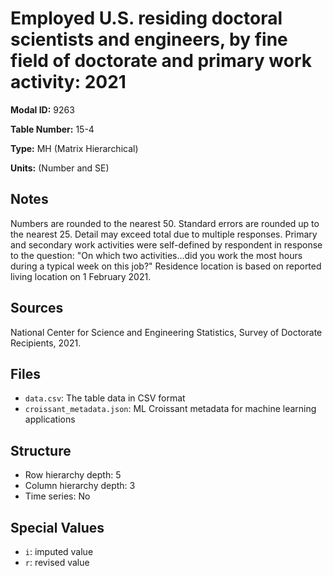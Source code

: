 # Employed U.S. residing doctoral scientists and engineers, by fine field of doctorate and primary work activity: 2021

**Modal ID:** 9263

**Table Number:** 15-4

**Type:** MH (Matrix Hierarchical)

**Units:** (Number and SE)

## Notes

Numbers are rounded to the nearest 50. Standard errors are rounded up to the nearest 25. Detail may exceed total due to multiple responses. Primary and secondary work activities were self-defined by respondent in response to the question: "On which two activities...did you work the most hours during a typical week on this job?" Residence location is based on reported living location on 1 February 2021.

## Sources

National Center for Science and Engineering Statistics, Survey of Doctorate Recipients, 2021.

## Files

- `data.csv`: The table data in CSV format
- `croissant_metadata.json`: ML Croissant metadata for machine learning applications

## Structure

- Row hierarchy depth: 5
- Column hierarchy depth: 3
- Time series: No

## Special Values

- `i`: imputed value
- `r`: revised value
